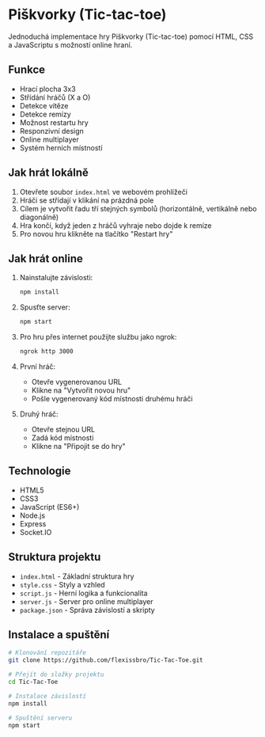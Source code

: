 # Piškvorky (Tic-tac-toe)

Jednoduchá implementace hry Piškvorky (Tic-tac-toe) pomocí HTML, CSS a JavaScriptu s možností online hraní.

## Funkce

- Hrací plocha 3x3
- Střídání hráčů (X a O)
- Detekce vítěze
- Detekce remízy
- Možnost restartu hry
- Responzivní design
- Online multiplayer
- Systém herních místností

## Jak hrát lokálně

1. Otevřete soubor `index.html` ve webovém prohlížeči
2. Hráči se střídají v klikání na prázdná pole
3. Cílem je vytvořit řadu tří stejných symbolů (horizontálně, vertikálně nebo diagonálně)
4. Hra končí, když jeden z hráčů vyhraje nebo dojde k remíze
5. Pro novou hru klikněte na tlačítko "Restart hry"

## Jak hrát online

1. Nainstalujte závislosti:
   ```bash
   npm install
   ```

2. Spusťte server:
   ```bash
   npm start
   ```

3. Pro hru přes internet použijte službu jako ngrok:
   ```bash
   ngrok http 3000
   ```

4. První hráč:
   - Otevře vygenerovanou URL
   - Klikne na "Vytvořit novou hru"
   - Pošle vygenerovaný kód místnosti druhému hráči

5. Druhý hráč:
   - Otevře stejnou URL
   - Zadá kód místnosti
   - Klikne na "Připojit se do hry"

## Technologie

- HTML5
- CSS3
- JavaScript (ES6+)
- Node.js
- Express
- Socket.IO

## Struktura projektu

- `index.html` - Základní struktura hry
- `style.css` - Styly a vzhled
- `script.js` - Herní logika a funkcionalita
- `server.js` - Server pro online multiplayer
- `package.json` - Správa závislostí a skripty

## Instalace a spuštění

```bash
# Klonování repozitáře
git clone https://github.com/flexissbro/Tic-Tac-Toe.git

# Přejít do složky projektu
cd Tic-Tac-Toe

# Instalace závislostí
npm install

# Spuštění serveru
npm start
```